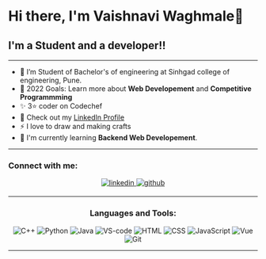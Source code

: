 # Hi there, I'm **Vaishnavi Waghmale**👋 

## I'm a Student and a developer!!

---

- 🌱 I’m Student of Bachelor's of engineering at Sinhgad college of engineering, Pune.
- 🥅 2022 Goals: Learn more about **Web Developement** and **Competitive Programmming**
- ✨ 3⭐ coder on Codechef
- 🔭 Check out my <a target="_blank" href="https://www.linkedin.com/in/vaishnavi-waghmale-019005222">LinkedIn Profile</a>
- ⚡ I love to draw and making crafts
- 🌱 I'm currently learning **Backend Web Developement**.

---

### Connect with me:

<div align="center">
 <a href="https://www.linkedin.com/in/vaishnavi-waghmale-019005222" target="_blank">
<img src=https://img.shields.io/badge/linkedin-%231E77B5.svg?&style=for-the-badge&logo=linkedin&logoColor=white alt=linkedin style="margin-bottom: 5px;" />
</a>
<a href="https://github.com/Vaishnavi-Waghmale" target="_blank">
<img src=https://img.shields.io/badge/github-%2324292e.svg?&style=for-the-badge&logo=github&logoColor=white alt=github style="margin-bottom: 5px;" />
</a>

---

### Languages and Tools:

<img alt="C++" src="https://img.icons8.com/color/48/000000/c-plus-plus-logo.png"/>
<img alt="Python" src="https://img.icons8.com/color/48/000000/python--v1.png"/>
<img alt="Java" src="https://img.icons8.com/color/48/000000/java-coffee-cup-logo--v1.png"/>
<img alt="VS-code" src="https://img.icons8.com/color/48/000000/visual-studio-code-2019.png"/>
<img alt="HTML" src="https://img.icons8.com/color/48/000000/html-5--v1.png"/>
<img alt="CSS" src="https://img.icons8.com/color/48/000000/css3.png"/>
<img alt="JavaScript" src="https://img.icons8.com/color/48/000000/javascript--v1.png"/>
<img alt="Vue"  src="https://img.icons8.com/color/344/vue-js.png"/>
<img alt="Git" src="https://img.icons8.com/color/48/000000/git.png"/>


---





